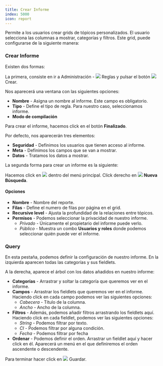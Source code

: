```yaml
---
title: Crear Informe
index: 5000
icon: report
---
```


Permite a los usuarios crear grids de tópicos personalizados. El usuario selecciona las columnas a mostrar, categorías
y filtros. Este grid, puede configurarse de la siguiente manera:

### Crear Informe

Existen dos formas:

La primera, consiste en ir a Administración - ![](/static/images/icons/rule.svg) Reglas y pulsar el botón
![](/static/images/icons/add.svg) Crear.

Nos aparecerá una ventana con las siguientes opciones:

- **Nombre** - Asigna un nombre al informe. Este campo es obligatorio.
- **Tipo** - Define el tipo de regla. Para nuestro caso, seleccionamos informe.
- **Modo de compilación**

Para crear el informe, hacemos click en el botón **Finalizado**.

Por defecto, nos aparecerán tres elementos:

- **Seguridad** - Definimos los usuarios que tienen acceso al informe.
- **Meta** - Definimos los campos que se van a mostrar.
- **Datos** - Tratamos los datos a mostrar.

La segunda forma para crear un informe es la siguiente:

Hacemos click en ![](/static/images/icons/report.svg) dentro del menú principal. Click derecho en
![](/static/images/icons/magnifier.svg) **Nueva Búsqueda**.

#### Opciones

- **Nombre** - Nombre del reporte.
- **Filas** - Define el numero de filas por página en el grid.
- **Recursive level** - Ajusta la profundidad de la relaciones entre tópicos.
- **Permisos** - Podemos seleccionar la privacidad de nuestro informe.
    - *Privado* - Únicamente el propietario del informe puede verlo.
    - *Público* - Muestra un combo **Usuarios y roles** donde podemos seleccionar quién puede ver el informe.


### Query

En esta pestaña, podemos definir la configuración de nuestro informe. En la izquierda aparecen todas las categorías
y sus fieldlets.

A la derecha, aparece el árbol con los datos añadidos en nuestro informe:

 - **Categorías** - Arrastrar y soltar la categoría que queremos ver en el informe.
 - **Campos** - Arrastrar los fieldlets que queremos ver en el informe. Haciendo click en cada campo podemos ver las
   siguientes opciones:
     - *Cabecera* - Título de la columna.
     - *Ancho* - Ancho de la columna.
 - **Filtros** - Además, podemos añadir filtros arrastrando los fieldlets aquí. Haciendo click en cada fieldlet, podemos
   ver las siguientes opciones:
    - *String* - Podemos filtrar por texto.
    - *CI* - Podemos filtrar por alguna condición.
    - *Fecha* - Podemos filtrar por fecha
 - **Ordenar** - Podemos definir el orden. Arrastrar un fieldlet aquí y hacer click en él. Aparecerá un menú en el que
   definiremos el orden ascendente o descendente.

Para terminar hacer click en ![](/static/images/icons/save.svg) Guardar.
